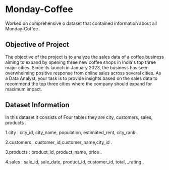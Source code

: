 # Monday-Coffee
Worked on comprehensive o dataset that contained information about all Monday-Coffee .

## Objective of Project 

The objective of the project is to analyze the sales data of a coffee business aiming to expand by opening three new coffee shops in India's top three major cities. Since its launch in January 2023, the business has seen overwhelming positive response from online sales across several cities. As a Data Analyst, your task is to provide insights based on the sales data to recommend the top three cities where the company should expand for maximum impact.

## Dataset Information
In this dataset it consists of Four tables they are city, customers, sales, products .

1.city : city_id, city_name, population, estimated_rent, city_rank .

2.customers : customer_id,customer_name,city_id .

3.products : product_id, product_name, price .

4.sales : sale_id, sale_date, product_id, customer_id, total, _rating . 
